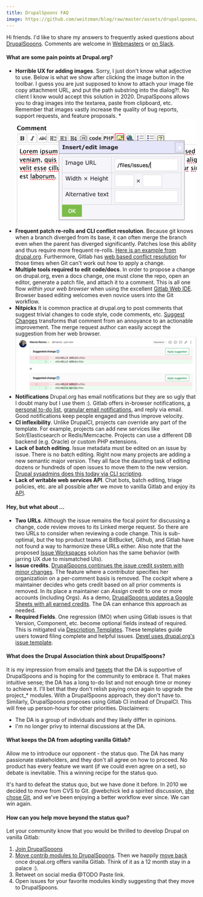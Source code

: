 ```yaml
---
title: DrupalSpoons FAQ
image: https://github.com/weitzman/blog/raw/master/assets/drupalspoons/devel_issues.png 
---
```


Hi friends. I'd like to share my answers to frequently asked questions about [DrupalSpoons](https://gitlab.com/drupalspoons/webmasters/-/blob/master/README.md). Comments are welcome in [Webmasters](https://gitlab.com/drupalspoons/webmasters/-/issues/23) or [on Slack](https://drupal.slack.com/archives/C013MP4UKC0).

#### What are some pain points at Drupal.org?

- **Horrible UX for adding images**. Sorry, I just don't know what adjective to use. Below is what we show after clicking the image button in the toolbar. I guess you are just supposed to know to attach your image file copy attachment URL, and put the path substring into the dialog?!. No client I know would accept this solution in 2020. DrupalSpoons allows you to drag images into the textarea, paste from clipboard, etc. Remember that images vastly increase the quality of bug reports, support requests, and feature proposals.
  *![Image upload](https://github.com/weitzman/blog/raw/master/assets/drupalspoons/comment_image.png)
- **Frequent patch re-rolls and CLI conflict resolution**. Because git knows when a branch diverged from its base, it can often merge the branch even when the parent has diverged significantly. Patches lose this ability and thus require more frequent re-rolls. [Here is an example from drupal.org](https://weitzman.github.io/blog/code-syntax). Furthermore, Gitlab has [web based conflict resolution](https://docs.gitlab.com/ee/user/project/merge_requests/resolve_conflicts.html) for those times when Git can't work out how to apply a change.
- **Multiple tools required to edit code/docs**. In order to propose a change on drupal.org, even a docs change, one must clone the repo, open an editor, generate a patch file, and attach it to a comment. This is all one flow _within your web browser_ when using the excellent [Gitlab Web IDE](https://about.gitlab.com/blog/2020/05/28/using-gitlab-web-ide-gitlab-ci-cd/). Browser based editing welcomes even novice users into the Git workflow.
- **Nitpicks** It is common practice at drupal.org to post comments that suggest trivial changes to code style, code comments, etc. [Suggest Changes](https://docs.gitlab.com/ee/user/discussions/#suggest-changes) transforms that comment from an annoyance to an actionable improvement. The merge request author can easily accept the suggestion from her web browser.
![Suggest changes](https://github.com/weitzman/blog/raw/master/assets/drupalspoons/suggest3.png)
- **Notifications** Drupal.org has email notifications but they are so ugly that I doubt many but I use them :). Gitlab offers in-browser notifications, [a personal to-do list](https://docs.gitlab.com/ee/user/todos.html), [granular email notifications](https://docs.gitlab.com/ee/user/profile/notifications.html), and reply via email. Good notifications keep people engaged and thus improve velocity.
- **CI inflexibility**. Unlike DrupalCI, projects can override any part of the template. For example, projects can add new services like Solr/Elasticsearch or Redis/Memcache. Projects can use a different DB backend (e.g. Oracle) or custom PHP extensions.
- **Lack of batch editing**. Issue metadata must be edited on an issue by issue. There is no batch editing. Right now many projects are adding a new semantic major version. They all face the daunting task of editing dozens or hundreds of open issues to move them to the new version. [Drupal sysadmins does this today via CLI scripting](https://www.drupal.org/project/infrastructure/issues/3132269).
- **Lack of writable web services API**.  Chat bots, batch editing, triage policies, etc. are all possible after we move to vanilla Gitlab and enjoy its [API](https://docs.gitlab.com/ee/api/).

#### Hey, but what about ...
- **Two URLs**. Although the issue remains the focal point for discussing a change, code review moves to its Linked merge request. So there are two URLs to consider when reviewing a code change. This is sub-optimal, but the top product teams at BitBucket, Github, and Gitlab have not found a way to harmonize these URLs either. Also note that the proposed [Issue Workspaces](https://www.drupal.org/project/drupalorg/issues/2488266) solution has the same behavior (with jarring UX due to mismatched UIs).
- **Issue credits**. [DrupalSpoons continues the issue credit system with minor changes](https://gitlab.com/drupalspoons/webmasters/-/issues/2). The feature where a contributor specifies her organizatioin on a per-comment basis is removed. The cockpit where a maintainer decides who gets credit based on all prior comments is removed. In its place a maintainer can _Assign_ credit to one or more accounts (including Orgs). As a demo, [DrupalSpoons updates a Google Sheets with all earned credits](https://docs.google.com/spreadsheets/d/1m14yI71qwWpOS1WNXmF5GG6TbcuQlIlCUKT9tIob5F4/edit?usp=sharing). The DA can enhance this approach as needed.
- **Required Fields**. One regression (IMO) when using Gitlab issues is that Version, Component, etc. become optional fields instead of required. This is mitigated via [Description Templates](https://docs.gitlab.com/ee/user/project/description_templates.html). These templates guide users toward filing complete and helpful issues. [Devel uses drupal.org's issue template](https://www.drupal.org/node/1155816).

#### What does the Drupal Association think about DrupalSpoons?
It is my impression from emails and [tweets](https://twitter.com/TimLehnen/status/1262816185353031680) that the DA is supportive of DrupalSpoons and is hoping for the community to embrace it. That makes intuitive sense; the DA has a long to-do list and not enough time or money to achieve it. I'll bet that they don't relish paying once again to upgrade the project_* modules. With a DrupalSpoons approach, they don't have to. Similarly, DrupalSpoons proposes using Gitlab CI instead of DrupalCI. This will free up person-hours for other priorities. Disclaimers:

 -  The DA is a group of individuals and they likely differ in opinions.
 -  I'm no longer privy to internal discussions at the DA.

#### What keeps the DA from adopting vanilla Gitlab?
Allow me to introduce our opponent - the status quo. The DA has many passionate stakeholders, and they don't all agree on how to proceed. No product has every feature we want (if we could even agree on a set), so debate is inevitable. This a winning recipe for the status quo.

It's hard to defeat the status quo, but we have done it before. In 2010 we decided to move from CVS to Git. @webchick led a spirited discussion, [she chose Git](https://groups.drupal.org/node/48818#comment-133893), and we've been enjoying a better workflow ever since. We can win again.

#### How can you help move beyond the status quo?
Let your community know that you would be thrilled to develop Drupal on vanilla Gitlab:

1. [Join DrupalSpoons](https://gitlab.com/drupalspoons/webmasters/-/blob/master/docs/onboarding_user.md)
1. [Move contrib modules to DrupalSpoons](https://gitlab.com/drupalspoons/webmasters/-/blob/master/docs/onboarding_project.md). Then we happily [move back](https://docs.gitlab.com/ee/user/project/settings/import_export.html) once drupal.org offers vanilla Gitlab. Think of it as a 12 month stay in a palace :). 
1. Retweet on social media @TODO Paste link.
1. Open issues for your favorite modules kindly suggesting that they move to DrupalSpoons.